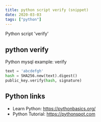 ```yaml
---
title: python script verify (snippet)
date: 2020-03-03
tags: ["python"]
---
```

Python script 'verify'


## python verify

Python mysql example: verify

```python
text = 'abcdefgh'
hash = SHA256.new(text).digest()
public_key.verify(hash, signature)


```

## Python links

- Learn Python: https://pythonbasics.org/
- Python Tutorial: https://pythonspot.com
